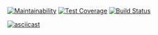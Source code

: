 [![Maintainability](https://api.codeclimate.com/v1/badges/a99a88d28ad37a79dbf6/maintainability)](https://codeclimate.com/github/codeclimate/codeclimate/maintainability)
[![Test Coverage](https://api.codeclimate.com/v1/badges/a99a88d28ad37a79dbf6/test_coverage)](https://codeclimate.com/github/codeclimate/codeclimate/test_coverage)
[![Build Status](https://travis-ci.org/goshanprm/frontend-project-lvl1.svg?branch=master)](https://travis-ci.org/goshanprm/frontend-project-lvl1)

[![asciicast](https://asciinema.org/a/w2lELqhG0sBK1cKIZuRNiT2jG.svg)](https://asciinema.org/a/w2lELqhG0sBK1cKIZuRNiT2jG)
